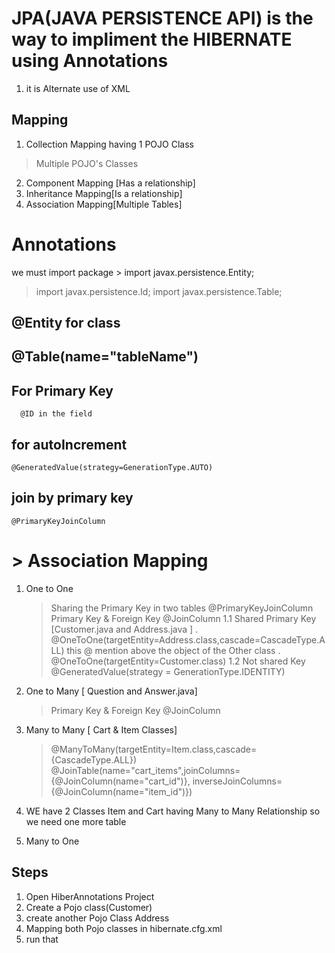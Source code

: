 # JPA(JAVA PERSISTENCE API) is the way to impliment the HIBERNATE using Annotations
 1. it is Alternate use of XML
## Mapping
  1. Collection Mapping having 1 POJO Class
  >Multiple POJO's Classes
  2. Component Mapping [Has a relationship]
  3. Inheritance Mapping[Is a relationship]
  4. Association Mapping[Multiple Tables]

 
# Annotations

  we must import package
    > import javax.persistence.Entity;
> import javax.persistence.Id;
> import javax.persistence.Table;

  ## @Entity for class 
  ## @Table(name="tableName")
  ## For Primary Key 
      @ID in the field 
 ## for autoIncrement
 
	@GeneratedValue(strategy=GenerationType.AUTO)
  ## join by primary key
	@PrimaryKeyJoinColumn
# > Association Mapping
  1. One to One 
     > Sharing the Primary Key in two tables
        @PrimaryKeyJoinColumn 
     > Primary Key & Foreign Key
         @JoinColumn
     1.1 Shared Primary Key  [Customer.java and Address.java ]
    . @OneToOne(targetEntity=Address.class,cascade=CascadeType.ALL)
       this @ mention above the object of the Other class
	   . @OneToOne(targetEntity=Customer.class)
     1.2 Not shared Key
     	@GeneratedValue(strategy = GenerationType.IDENTITY)
  2. One to Many [ Question and Answer.java]
        > Primary Key & Foreign Key
             @JoinColumn
  3. Many to Many   [ Cart & Item Classes]
     > @ManyToMany(targetEntity=Item.class,cascade={CascadeType.ALL})
	@JoinTable(name="cart_items",joinColumns={@JoinColumn(name="cart_id")},
	inverseJoinColumns={@JoinColumn(name="item_id")})
  
   1. WE have 2 Classes Item and Cart having Many to Many Relationship so we need one more table
   
  4. Many to One
  
  
  ## Steps
  1. Open HiberAnnotations Project
  2. Create a Pojo class(Customer) 
  3. create another Pojo Class Address
  4. Mapping both Pojo classes in hibernate.cfg.xml
  5. run that
